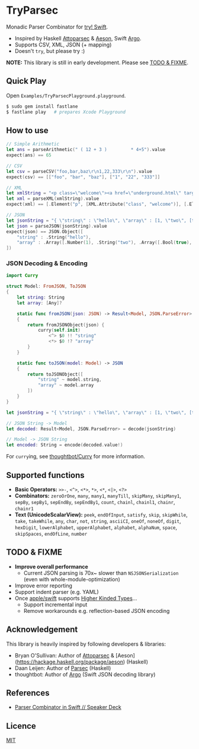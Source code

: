 # TryParsec

Monadic Parser Combinator for [try! Swift](http://www.tryswiftconf.com/).

- Inspired by Haskell [Attoparsec](https://hackage.haskell.org/package/attoparsec) & [Aeson](https://hackage.haskell.org/package/aeson), Swift  [Argo](https://github.com/thoughtbot/Argo).
- Supports CSV, XML, JSON (+ mapping)
- Doesn't `try`, but please try :)

**NOTE:** This library is still in early development. Please see [TODO & FIXME](#todo--fixme).

## Quick Play

Open `Examples/TryParsecPlayground.playground`.

```bash
$ sudo gem install fastlane
$ fastlane play   # prepares Xcode Playground
```


## How to use

```swift
// Simple Arithmetic
let ans = parseArithmetic(" ( 12 + 3 )         * 4+5").value
expect(ans) == 65

// CSV
let csv = parseCSV("foo,bar,baz\r\n1,22,333\r\n").value
expect(csv) == [["foo", "bar", "baz"], ["1", "22", "333"]]

// XML
let xmlString = "<p class=\"welcome\"><a href=\"underground.html\" target=\"_blank\">Hello</a><?php echo ' Cruel'; ?> World<!-- 💀 --><![CDATA[💣->😇]]></p>"
let xml = parseXML(xmlString).value
expect(xml) == [.Element("p", [XML.Attribute("class", "welcome")], [.Element("a", [XML.Attribute("href", "underground.html"), XML.Attribute("target", "_blank")], [.Text("Hello")]), .ProcessingInstruction("php echo ' Cruel'; "), .Text(" World"), .Comment(" 💀 "), .Text("💣->😇")])]

// JSON
let jsonString = "{ \"string\" : \"hello\", \"array\" : [1, \"two\", [true, null]] }"
let json = parseJSON(jsonString).value
expect(json) == JSON.Object([
    "string" : .String("hello"),
    "array" : .Array([.Number(1), .String("two"), .Array([.Bool(true), .Null])])
])
```

### JSON Decoding & Encoding

```swift
import Curry

struct Model: FromJSON, ToJSON
{
    let string: String
    let array: [Any]?

    static func fromJSON(json: JSON) -> Result<Model, JSON.ParseError>
    {
        return fromJSONObject(json) {
            curry(self.init)
                <^> $0 !! "string"
                <*> $0 !? "array"
        }
    }

    static func toJSON(model: Model) -> JSON
    {
        return toJSONObject([
            "string" ~ model.string,
            "array" ~ model.array
        ])
    }
}

let jsonString = "{ \"string\" : \"hello\", \"array\" : [1, \"two\", [true, null]] }"

// JSON String -> Model
let decoded: Result<Model, JSON.ParseError> = decode(jsonString)

// Model -> JSON String
let encoded: String = encode(decoded.value!)
```

For `curry`ing, see [thoughtbot/Curry](https://github.com/thoughtbot/Curry) for more information.


## Supported functions

- **Basic Operators:** `>>-`, `<^>`, `<*>`, `*>`, `<*`, `<|>`, `<?>`
- **Combinators:** `zeroOrOne`, `many`, `many1`, `manyTill`, `skipMany`, `skipMany1`, `sepBy`, `sepBy1`, `sepEndBy`, `sepEndBy1`, `count`, `chainl`, `chainl1`, `chainr`, `chainr1`
- **Text (UnicodeScalarView):** `peek`, `endOfInput`, `satisfy`, `skip`, `skipWhile`, `take`, `takeWhile`, `any`, `char`, `not`, `string`, `asciiCI`, `oneOf`, `noneOf`, `digit`, `hexDigit`, `lowerAlphabet`, `upperAlphabet`, `alphabet`, `alphaNum`, `space`, `skipSpaces`, `endOfLine`, `number`


## TODO & FIXME

- **Improve overall performance**
  - Current JSON parsing is 70x~ slower than `NSJSONSerialization` (even with whole-module-optimization)
- Improve error reporting
- Support indent parser (e.g. YAML)
- Once [apple/swift](https://github.com/apple/swift) supports [Higher Kinded Types](https://en.wikipedia.org/wiki/Kind_(type_theory))...
  - Support incremental input
  - Remove workarounds e.g. reflection-based JSON encoding


## Acknowledgement

This library is heavily inspired by following developers & libraries:

- Bryan O'Sullivan: Author of [Attoparsec](https://hackage.haskell.org/package/attoparsec) & [Aeson] (https://hackage.haskell.org/package/aeson) (Haskell)
- Daan Leijen: Author of [Parsec](https://hackage.haskell.org/package/parsec) (Haskell)
- thoughtbot: Author of [Argo](https://github.com/thoughtbot/Argo) (Swift JSON decoding library)


## References

- [Parser Combinator in Swift // Speaker Deck](https://speakerdeck.com/inamiy/parser-combinator-in-swift)


## Licence

[MIT](LICENSE)
